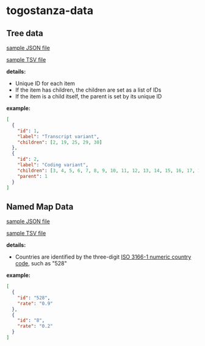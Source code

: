 # togostanza-data

## Tree data
[sample JSON file](samples/json/tree-data.json)

[sample TSV file](samples/tsv/tree-data.tsv)

**details:**
* Unique ID for each item
* If the item has children, the children are set as a list of IDs
* If the item is a child itself, the parent is set by its unique ID


**example:**

```JSON
[
  {
    "id": 1,
    "label": "Transcript variant",
    "children": [2, 19, 25, 29, 30]
  },
  {
    "id": 2,
    "label": "Coding variant",
    "children": [3, 4, 5, 6, 7, 8, 9, 10, 11, 12, 13, 14, 15, 16, 17, 18],
    "parent": 1
  }
]
```

## Named Map Data
[sample JSON file](samples/json/named-map-data.json)

[sample TSV file](samples/tsv/named-map-data.tsv)

**details:**

  - Countries are identified by the three-digit <a href="https://en.wikipedia.org/wiki/ISO_3166-1_numeric">ISO 3166-1 numeric country code</a>, such as "528"

**example:**
```JSON
[
  {
    "id": "528",
    "rate": "0.9"
  },
  {
    "id": "8",
    "rate": "0.2"
  }
]
```